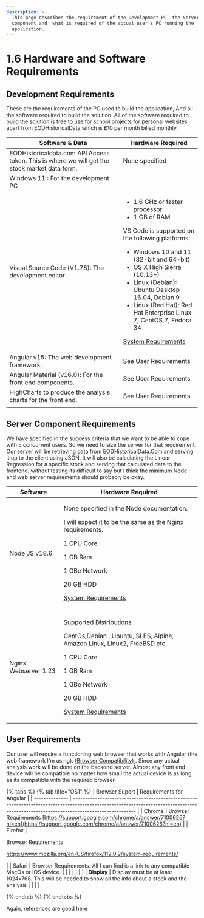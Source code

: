 ```yaml
---
description: >-
  This page describes the requirement of the Development PC, the Server
  component and  what is required of the actual user's PC running the
  application.
---
```


# 1.6 Hardware and Software Requirements

## Development Requirements

These are the requirements of the PC used to build the application, And all the software required to build the solution. All of the software required to build the solution is free to use for school projects for personal websites apart from EODHistoricalData which is £10 per month billed monthly.

| Software & Data                                                                               | Hardware Required                                                                                                                                                                                                                                                                                                                                                                                                                                    |
| --------------------------------------------------------------------------------------------- | ---------------------------------------------------------------------------------------------------------------------------------------------------------------------------------------------------------------------------------------------------------------------------------------------------------------------------------------------------------------------------------------------------------------------------------------------------- |
| EODHistoricaldata.com API Access token. This is where we will get the stock market data form. | None specified                                                                                                                                                                                                                                                                                                                                                                                                                                       |
| Windows 11 : For the development PC                                                           |                                                                                                                                                                                                                                                                                                                                                                                                                                                      |
| Visual Source Code (V1.78): The development editor.                                           | <ul><li>1.6 GHz or faster processor</li><li>1 GB of RAM</li></ul><p>VS Code is supported on the following platforms:</p><ul><li>Windows 10 and 11 (32-bit and 64-bit)</li><li>OS X High Sierra (10.13+)</li><li>Linux (Debian): Ubuntu Desktop 16.04, Debian 9</li><li>Linux (Red Hat): Red Hat Enterprise Linux 7, CentOS 7, Fedora 34</li></ul><p><a href="https://code.visualstudio.com/docs/supporting/requirements">System Requirements</a></p> |
| Angular v15: The web development framework.                                                   | See User Requirements                                                                                                                                                                                                                                                                                                                                                                                                                                |
| Angular Material (v16.0): For the front end components.                                       | See User Requirements                                                                                                                                                                                                                                                                                                                                                                                                                                |
| HighCharts to produce the analysis charts for the front end.                                  | See User Requirements                                                                                                                                                                                                                                                                                                                                                                                                                                |
|                                                                                               |                                                                                                                                                                                                                                                                                                                                                                                                                                                      |

## Server Component Requirements

We have specified in the success criteria that we want to be able to cope with 5 concurrent users. So we need to size the server for that requirement. Our server will be retrieving data from EODHistoricalData.Com and serving it up to the client using JSON. It will also be calculating the Linear Regression for a specific stock and serving that calculated data to the frontend. without testing its difficult to say but I think the minimum Node and web server requirements should probably be okay.



| Software             | Hardware Required                                                                                                                                                                                                                                                                                                                    |
| -------------------- | ------------------------------------------------------------------------------------------------------------------------------------------------------------------------------------------------------------------------------------------------------------------------------------------------------------------------------------ |
| Node JS v18.6        | <p>None specified in the Node documentation.</p><p>I will expect it to be the same as the Nginx requirements.</p><p></p><p>1 CPU Core </p><p>1 GB Ram</p><p>1 GBe Network</p><p>20 GB HDD</p><p></p><p><a href="https://docs.nginx.com/nginx-management-suite/nim/previous-versions/v1/reference/specs/">System Requirements</a></p> |
|                      |                                                                                                                                                                                                                                                                                                                                      |
| Nginx Webserver 1.23 | <p>Supported Distributions </p><p>CentOs,Debian , Ubuntu, SLES, Alpine, Amazon Linux, Linux2, FreeBSD etc.</p><p></p><p>1 CPU Core </p><p>1 GB Ram</p><p>1 GBe Network</p><p>20 GB HDD</p><p></p><p><a href="https://docs.nginx.com/nginx-management-suite/nim/previous-versions/v1/reference/specs/">System Requirements</a></p>    |









## User Requirements

Our user will require a functioning web browser that works with Angular (the web framework I'm using).   [ (Browser Compatibility) ](https://angular.io/guide/browser-support). Since any actual analysis work will be done on the backend server. Almost any front end device will be compatible no matter how small the actual device is as long as its compatible with the required browser.

{% tabs %}
{% tab title="OS1" %}
| Browser Suport | Requirements for Angular                                                                                                                                                               |
| -------------- | -------------------------------------------------------------------------------------------------------------------------------------------------------------------------------------- |
| Chrome         | Browser Requirements [https://support.google.com/chrome/a/answer/7100626?hl=en](https://support.google.com/chrome/a/answer/7100626?hl=en)                                              |
| Firefox        | <p>Browser Requirements </p><p><a href="https://www.mozilla.org/en-US/firefox/112.0.2/system-requirements/">https://www.mozilla.org/en-US/firefox/112.0.2/system-requirements/</a></p> |
| Safari         | Browser Requirements. All I can find is a link to any compatible MacOs or IOS device.                                                                                                  |
|                |                                                                                                                                                                                        |
|                |                                                                                                                                                                                        |
| **Display**    | Display must be at least 1024x768. This will be needed to show all the info about a stock and the analysis                                                                             |
|                |                                                                                                                                                                                        |


{% endtab %}
{% endtabs %}

Again, references are good here
